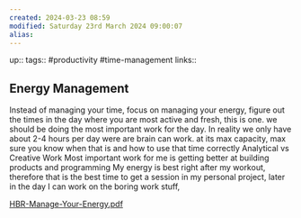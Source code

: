 ```yaml
---
created: 2024-03-23 08:59
modified: Saturday 23rd March 2024 09:00:07
alias:
---
```

up::
tags::  #productivity #time-management
links::
## Energy Management

Instead of managing your time, focus on managing your energy, figure out the times in the day where you are most active and fresh, this is one. we should be doing the most important work for the day.
In reality we only have about 2-4 hours per day were are brain can work. at its max capacity, max sure you know when that is and how to use that time correctly
Analytical vs Creative Work
Most important work for me is getting better at building products and programming
My energy is best right after my workout, therefore that is the best time to get a session in my personal project, later in the day I can work on the boring work stuff,

[HBR-Manage-Your-Energy.pdf](https://qualitycharters.org/wp-content/uploads/2016/05/HBR-Manage-Your-Energy.pdf)
